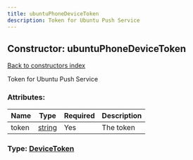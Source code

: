 ```yaml
---
title: ubuntuPhoneDeviceToken
description: Token for Ubuntu Push Service
---
```

## Constructor: ubuntuPhoneDeviceToken  
[Back to constructors index](index.md)



Token for Ubuntu Push Service

### Attributes:

| Name     |    Type       | Required | Description |
|----------|---------------|----------|-------------|
|token|[string](../types/string.md) | Yes|The token|



### Type: [DeviceToken](../types/DeviceToken.md)


